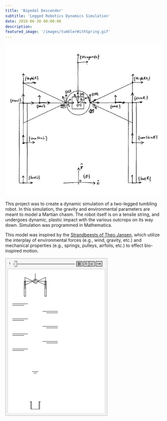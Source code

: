```yaml
---
title: 'Bipedal Descender'
subtitle: 'Legged Robotics Dynamics Simulation'
date: 2018-06-30 00:00:00
description:
featured_image: '/images/tumblerWithSpring.gif'
---
```


<img src="../images/tmattumbler.jpg">

This project was to create a dynamic simulation of a two-legged tumbling robot. In this simulation, the gravity and environmental parameters are meant to model a Martian chasm. The robot itself is on a tensile string, and undergoes dynamic, plastic impact with the various outcrops on its way down. Simulation was programmed in Mathematica.

This model was inspired by the <a href="https://www.strandbeest.com/" title="Strandbeests of Theo Jansen">Strandbeests of Theo Jansen</a>, which utilize the interplay of environmental forces (e.g., wind, gravity, etc.) and mechanical properties (e.g., springs, pulleys, airfoils, etc.) to effect bio-inspired motion.

<img src="../images/tumblerWithSpring.gif">
<!-- ![Strandbeests of Theo Jansen](https://www.strandbeest.com/) -->